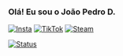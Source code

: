 
### Olá! Eu sou o João Pedro D. 

[![Insta](https://img.shields.io/badge/Instagram-E4405F?style=for-the-badge&logo=instagram&logoColor=white)](https://www.instagram.com/jao.domingues/?theme=dark)
[![TikTok](https://img.shields.io/badge/TikTok-000000?style=for-the-badge&logo=tiktok&logoColor=white)](https://www.tiktok.com/@jao_0f)
[![Steam](https://img.shields.io/badge/Steam-000000?style=for-the-badge&logo=steam&logoColor=white)](https://steamcommunity.com/profiles/76561198867598679/)

[![Status](https://github-readme-stats.vercel.app/api?username=ReD-GifHub&theme=dark)](https://www.instagram.com/jao.domingues/?theme=dark)
